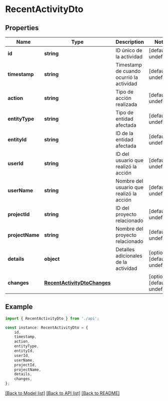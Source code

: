 # RecentActivityDto


## Properties

Name | Type | Description | Notes
------------ | ------------- | ------------- | -------------
**id** | **string** | ID único de la actividad | [default to undefined]
**timestamp** | **string** | Timestamp de cuando ocurrió la actividad | [default to undefined]
**action** | **string** | Tipo de acción realizada | [default to undefined]
**entityType** | **string** | Tipo de entidad afectada | [default to undefined]
**entityId** | **string** | ID de la entidad afectada | [default to undefined]
**userId** | **string** | ID del usuario que realizó la acción | [default to undefined]
**userName** | **string** | Nombre del usuario que realizó la acción | [default to undefined]
**projectId** | **string** | ID del proyecto relacionado | [default to undefined]
**projectName** | **string** | Nombre del proyecto relacionado | [default to undefined]
**details** | **object** | Detalles adicionales de la actividad | [optional] [default to undefined]
**changes** | [**RecentActivityDtoChanges**](RecentActivityDtoChanges.md) |  | [optional] [default to undefined]

## Example

```typescript
import { RecentActivityDto } from './api';

const instance: RecentActivityDto = {
    id,
    timestamp,
    action,
    entityType,
    entityId,
    userId,
    userName,
    projectId,
    projectName,
    details,
    changes,
};
```

[[Back to Model list]](../README.md#documentation-for-models) [[Back to API list]](../README.md#documentation-for-api-endpoints) [[Back to README]](../README.md)
